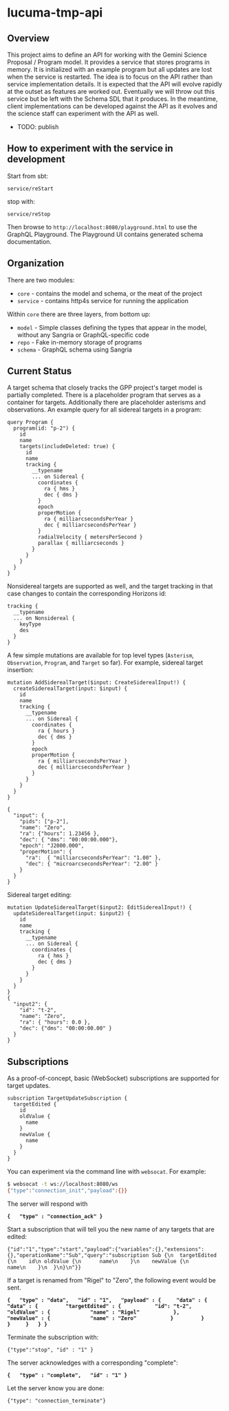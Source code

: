 # lucuma-tmp-api

## Overview

This project aims to define an API for working with the Gemini Science Proposal
/ Program model.  It provides a service that stores programs in memory. It is 
initialized with an example program but all updates are lost when the service is
restarted.  The idea is to focus on the API rather than service implementation
details.  It is expected that the API will evolve rapidly at the outset as
features are worked out. Eventually we will throw out this service but be left
with the Schema SDL that it produces.  In the meantime, client implementations
can be developed against the API as it evolves and the science staff can
experiment with the API as well.

* TODO: publish

## How to experiment with the service in development

Start from sbt:

```
service/reStart
```

stop with:

```
service/reStop
```

Then browse to `http://localhost:8080/playground.html` to use the GraphQL Playground.  The
Playground UI contains generated schema documentation.

## Organization

There are two modules:

* `core` - contains the model and schema, or the meat of the project 
* `service` - contains http4s service for running the application

Within `core` there are three layers, from bottom up:

* `model` - Simple classes defining the types that appear in the model, without
any Sangria or GraphQL-specific code
* `repo` - Fake in-memory storage of programs
* `schema` - GraphQL schema using Sangria

## Current Status

A target schema that closely tracks the GPP project's target model is partially
completed.  There is a placeholder program that serves as a container for
targets.  Additionally there are placeholder asterisms and observations. An
example query for all sidereal targets in a program:

```
query Program {
  program(id: "p-2") {
    id
    name
    targets(includeDeleted: true) {
      id
      name
      tracking {
        __typename 
        ... on Sidereal {
          coordinates {
            ra { hms }
            dec { dms }
          }
          epoch
          properMotion {
            ra { milliarcsecondsPerYear }
            dec { milliarcsecondsPerYear }
          }
          radialVelocity { metersPerSecond }
          parallax { milliarcseconds }
        }
      }
    }
  }
}
```

Nonsidereal targets are supported as well, and the target tracking in that case
changes to contain the corresponding Horizons id:

```
tracking {
  __typename
  ... on Nonsidereal {
    keyType
    des
  }
}
```

A few simple mutations are available for top level types (`Asterism`,
`Observation`, `Program`, and `Target` so far).  For
example, sidereal target insertion:

```
mutation AddSiderealTarget($input: CreateSiderealInput!) {
  createSiderealTarget(input: $input) {
    id
    name
    tracking {
      __typename
      ... on Sidereal {
        coordinates {
          ra { hours }
          dec { dms }
        }
        epoch
        properMotion {
          ra { milliarcsecondsPerYear }
          dec { milliarcsecondsPerYear }
        }
      }
    }
  }
}

{
  "input": {
    "pids": ["p-2"],
    "name": "Zero",
    "ra": {"hours": 1.23456 },
    "dec": { "dms": "00:00:00.000"},
    "epoch": "J2000.000",
    "properMotion": {
      "ra":  { "milliarcsecondsPerYear": "1.00" },
      "dec": { "microarcsecondsPerYear": "2.00" }
    }
  }
}
```

Sidereal target editing:

```
mutation UpdateSiderealTarget($input2: EditSiderealInput!) {
  updateSiderealTarget(input: $input2) {
    id
    name
    tracking {
      __typename
      ... on Sidereal {
        coordinates {
          ra { hms }
          dec { dms }
        }
      }
    }
  }
}
{
  "input2": {
    "id": "t-2",
    "name": "Zero",
    "ra": { "hours": 0.0 },
    "dec": {"dms": "00:00:00.00" }
  }
}
```

## Subscriptions

As a proof-of-concept, basic (WebSocket) subscriptions are supported for target updates.


```
subscription TargetUpdateSubscription {
  targetEdited {
    id
    oldValue {
      name
    }
    newValue {
      name
    }
  }
}
```

You can experiment via the command line with `websocat`.  For example:

```bash
$ websocat -t ws://localhost:8080/ws
{"type":"connection_init","payload":{}}
```

The server will respond with

__`{   "type" : "connection_ack" }`__


Start a subscription that will tell you the new name of any targets that are edited:

```
{"id":"1","type":"start","payload":{"variables":{},"extensions":{},"operationName":"Sub","query":"subscription Sub {\n  targetEdited {\n    id\n oldValue {\n      name\n    }\n    newValue {\n      name\n    }\n  }\n}\n"}}
```

If a target is renamed from "Rigel" to "Zero", the following event would be sent.

__`{   "type" : "data",   "id" : "1",   "payload" : {     "data" : {       "data" : {         "targetEdited" : {           "id": "t-2",          "oldValue" : {             "name" : "Rigel"           },           "newValue" : {             "name" : "Zero"           }         }       }     }   } }`__


Terminate the subscription with:

```
{"type":"stop", "id" : "1" }
```


The server acknowledges with a corresponding "complete":

__`{   "type" : "complete",   "id" : "1" }`__


Let the server know you are done:

```
{"type": "connection_terminate"}
```

